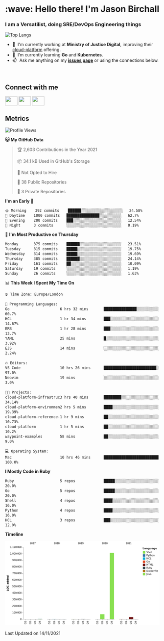 <h1 align="left" id="jason-title">:wave: Hello there! I'm Jason Birchall</h1>
<h3 align="left">I am a Versatilist, doing SRE/DevOps Engineering things</h3>

[![Top Langs](https://github-readme-stats.vercel.app/api?username=jasonBirchall&show_icons=true&count_private=true&include_all_commits=true&theme=gruvbox)](https://github.com/anuraghazra/github-readme-stats)

- :office: &nbsp;I'm currently working at **Ministry of Justice Digital**, improving their [cloud-platform](https://github.com/ministryofjustice/cloud-platform) offering.
- :seedling: &nbsp;I’m currently learning **Go** and **Kubernetes**.
- :mailbox: &nbsp;Ask me anything on my **[issues page]** or using the connections below.


<br>

<h2>Connect with me</h2>
<p>
<a href="https://twitter.com/jsonBirchall" target="blank"><img align="center" src="https://cdn.jsdelivr.net/npm/simple-icons@3.0.1/icons/twitter.svg" alt="" height="30" width="40" /></a>
<a href="https://keybase.io/json0" target="blank"><img align="center" src="https://cdn.jsdelivr.net/npm/simple-icons@3.0.1/icons/keybase.svg" alt="" height="30" width="40" /></a>
<a href="https://www.reddit.com/user/kakorate" target="blank"><img align="center" src="https://cdn.jsdelivr.net/npm/simple-icons@3.0.1/icons/reddit.svg" alt="" height="30" width="40" /></a>
</p>

<h2>Metrics</h2>

<!--START_SECTION:waka-->
![Profile Views](http://img.shields.io/badge/Profile%20Views-5-blue)

**🐱 My GitHub Data** 

> 🏆 2,603 Contributions in the Year 2021
 > 
> 📦 34.1 kB Used in GitHub's Storage 
 > 
> 🚫 Not Opted to Hire
 > 
> 📜 38 Public Repositories 
 > 
> 🔑 3 Private Repositories  
 > 
**I'm an Early 🐤** 

```text
🌞 Morning    392 commits    ██████░░░░░░░░░░░░░░░░░░░   24.58% 
🌆 Daytime    1000 commits   ███████████████░░░░░░░░░░   62.7% 
🌃 Evening    200 commits    ███░░░░░░░░░░░░░░░░░░░░░░   12.54% 
🌙 Night      3 commits      ░░░░░░░░░░░░░░░░░░░░░░░░░   0.19%

```
📅 **I'm Most Productive on Thursday** 

```text
Monday       375 commits    ██████░░░░░░░░░░░░░░░░░░░   23.51% 
Tuesday      315 commits    █████░░░░░░░░░░░░░░░░░░░░   19.75% 
Wednesday    314 commits    █████░░░░░░░░░░░░░░░░░░░░   19.69% 
Thursday     385 commits    ██████░░░░░░░░░░░░░░░░░░░   24.14% 
Friday       161 commits    ██░░░░░░░░░░░░░░░░░░░░░░░   10.09% 
Saturday     19 commits     ░░░░░░░░░░░░░░░░░░░░░░░░░   1.19% 
Sunday       26 commits     ░░░░░░░░░░░░░░░░░░░░░░░░░   1.63%

```


📊 **This Week I Spent My Time On** 

```text
⌚︎ Time Zone: Europe/London

💬 Programming Languages: 
Go                       6 hrs 32 mins       ███████████████░░░░░░░░░░   60.7% 
HCL                      1 hr 34 mins        ███░░░░░░░░░░░░░░░░░░░░░░   14.67% 
ERB                      1 hr 28 mins        ███░░░░░░░░░░░░░░░░░░░░░░   13.7% 
YAML                     25 mins             █░░░░░░░░░░░░░░░░░░░░░░░░   3.92% 
EJS                      14 mins             ░░░░░░░░░░░░░░░░░░░░░░░░░   2.24%

🔥 Editors: 
VS Code                  10 hrs 26 mins      ████████████████████████░   97.0% 
Neovim                   19 mins             ░░░░░░░░░░░░░░░░░░░░░░░░░   3.0%

🐱‍💻 Projects: 
cloud-platform-infrastruc3 hrs 40 mins       ████████░░░░░░░░░░░░░░░░░   34.14% 
cloud-platform-environmen2 hrs 5 mins        ████░░░░░░░░░░░░░░░░░░░░░   19.39% 
cloud-platform-reference-1 hr 9 mins         ██░░░░░░░░░░░░░░░░░░░░░░░   10.73% 
cloud-platform           1 hr 5 mins         ██░░░░░░░░░░░░░░░░░░░░░░░   10.2% 
waypoint-examples        58 mins             ██░░░░░░░░░░░░░░░░░░░░░░░   9.0%

💻 Operating System: 
Mac                      10 hrs 46 mins      █████████████████████████   100.0%

```

**I Mostly Code in Ruby** 

```text
Ruby                     5 repos             █████░░░░░░░░░░░░░░░░░░░░   20.0% 
Go                       5 repos             █████░░░░░░░░░░░░░░░░░░░░   20.0% 
Shell                    4 repos             ████░░░░░░░░░░░░░░░░░░░░░   16.0% 
Python                   4 repos             ████░░░░░░░░░░░░░░░░░░░░░   16.0% 
HCL                      3 repos             ███░░░░░░░░░░░░░░░░░░░░░░   12.0%

```


**Timeline**

![Chart not found](https://raw.githubusercontent.com/jasonBirchall/jasonBirchall/main/charts/bar_graph.png) 


 Last Updated on 14/11/2021
<!--END_SECTION:waka-->

<!-- links -->

[issues page]: https://github.com/jasonBirchall/jasonBirchall/issues "jasonBirchall/issues"

